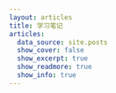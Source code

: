 ```yaml
---
layout: articles
title: 学习笔记
articles:
  data_source: site.posts
  show_cover: false
  show_excerpt: true
  show_readmore: true
  show_info: true
---
```


<!-- <h1>最新笔记</h1>

<ul>
    {% for post in site.posts %}
    <li>
        <h2><a href="{{ post.url }}">{{ post.title }}</a></h2>
        {{ post.excerpt }}
    </li>
    {% endfor %}
</ul> -->
